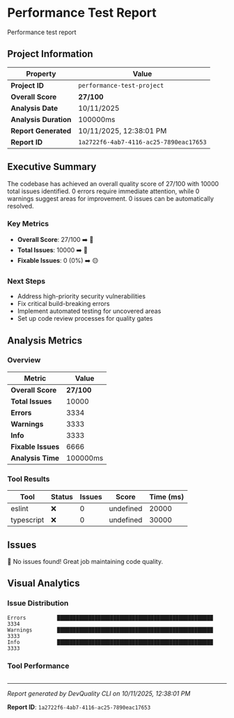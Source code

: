 # Performance Test Report

Performance test report

## Project Information

| Property | Value |
|----------|-------|
| **Project ID** | `performance-test-project` |
| **Overall Score** | **27/100** |
| **Analysis Date** | 10/11/2025 |
| **Analysis Duration** | 100000ms |
| **Report Generated** | 10/11/2025, 12:38:01 PM |
| **Report ID** | `1a2722f6-4ab7-4116-ac25-7890eac17653` |

## Executive Summary

The codebase has achieved an overall quality score of 27/100 with 10000 total issues identified. 0 errors require immediate attention, while 0 warnings suggest areas for improvement. 0 issues can be automatically resolved.

### Key Metrics

- **Overall Score**: 27/100 ➡️ 🔴
- **Total Issues**: 10000 ➡️ 🔴
- **Fixable Issues**: 0 (0%) ➡️ 🟡

### Next Steps

- Address high\-priority security vulnerabilities
- Fix critical build\-breaking errors
- Implement automated testing for uncovered areas
- Set up code review processes for quality gates

## Analysis Metrics

### Overview

| Metric | Value |
|--------|-------|
| **Overall Score** | **27/100** |
| **Total Issues** | 10000 |
| **Errors** | 3334 |
| **Warnings** | 3333 |
| **Info** | 3333 |
| **Fixable Issues** | 6666 |
| **Analysis Time** | 100000ms |

### Tool Results

| Tool | Status | Issues | Score | Time (ms) |
|------|--------|--------|-------|-----------|
| eslint | ❌ | 0 | undefined | 20000 |
| typescript | ❌ | 0 | undefined | 30000 |

## Issues

🎉 No issues found! Great job maintaining code quality.

## Visual Analytics

### Issue Distribution

```
Errors          ██████████████████████████████████████████████████ 3334
Warnings        ██████████████████████████████████████████████████ 3333
Info            ██████████████████████████████████████████████████ 3333
```

### Tool Performance

```

```

---

*Report generated by DevQuality CLI on 10/11/2025, 12:38:01 PM*

**Report ID**: `1a2722f6-4ab7-4116-ac25-7890eac17653`

